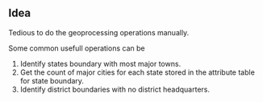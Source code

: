 ## Idea

Tedious to do the geoprocessing operations manually.

Some common usefull operations can be
1. Identify states boundary with most major towns.
2. Get the count of major cities for each state stored in the attribute table for state boundary.
3. Identify district boundaries with no district headquarters.
